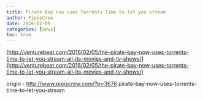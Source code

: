 ```yaml
---
title: Pirate Bay now uses Torrents Time to let you stream
author: PipisCrew
date: 2016-02-09
categories: [news]
toc: true
---
```


[http://venturebeat.com/2016/02/05/the-pirate-bay-now-uses-torrents-time-to-let-you-stream-all-its-movies-and-tv-shows/](http://venturebeat.com/2016/02/05/the-pirate-bay-now-uses-torrents-time-to-let-you-stream-all-its-movies-and-tv-shows/)

origin - http://www.pipiscrew.com/?p=3676 pirate-bay-now-uses-torrents-time-to-let-you-stream